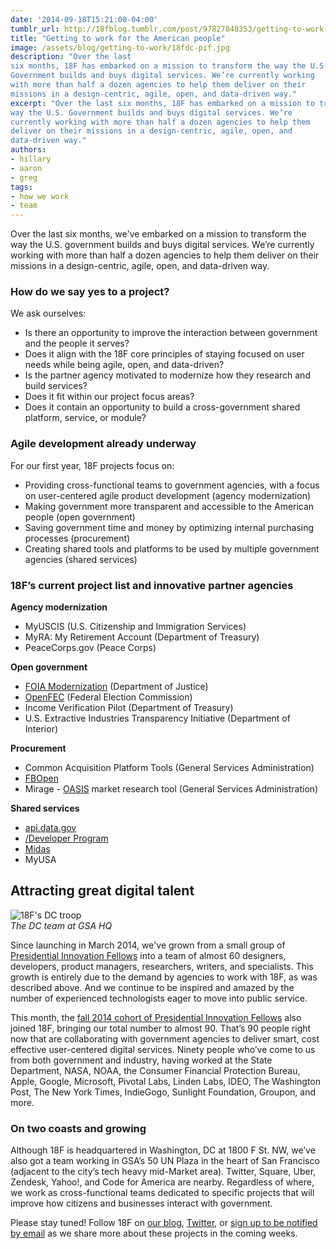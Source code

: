 ```yaml
---
date: '2014-09-18T15:21:00-04:00'
tumblr_url: http://18fblog.tumblr.com/post/97827848353/getting-to-work-for-the-american-people
title: "Getting to work for the American people"
image: /assets/blog/getting-to-work/18fdc-pif.jpg
description: "Over the last
six months, 18F has embarked on a mission to transform the way the U.S.
Government builds and buys digital services. We’re currently working
with more than half a dozen agencies to help them deliver on their
missions in a design-centric, agile, open, and data-driven way."
excerpt: "Over the last six months, 18F has embarked on a mission to transform the
way the U.S. Government builds and buys digital services. We’re
currently working with more than half a dozen agencies to help them
deliver on their missions in a design-centric, agile, open, and
data-driven way."
authors:
- hillary
- aaron
- greg
tags:
- how we work
- team
---
```


Over the last six months, we've embarked on a mission to transform the
way the U.S. government builds and buys digital services. We’re
currently working with more than half a dozen agencies to help them
deliver on their missions in a design-centric, agile, open, and
data-driven way.

### How do we say yes to a project?

We ask ourselves:

-   Is there an opportunity to improve the interaction between
    government and the people it serves?
-   Does it align with the 18F core principles of staying focused on
    user needs while being agile, open, and data-driven?
-   Is the partner agency motivated to modernize how they research and
    build services?
-   Does it fit within our project focus areas?
-   Does it contain an opportunity to build a cross-government shared
    platform, service, or module?

### Agile development already underway

For our first year, 18F projects focus on:

-   Providing cross-functional teams to government agencies, with a
    focus on user-centered agile product development (agency
    modernization)
-   Making government more transparent and accessible to the American
    people (open government)
-   Saving government time and money by optimizing internal purchasing
    processes (procurement)
-   Creating shared tools and platforms to be used by multiple
    government agencies (shared services)

### 18F’s current project list and innovative partner agencies

**Agency modernization**

-   MyUSCIS (U.S. Citizenship and Immigration Services)
-   MyRA: My Retirement Account (Department of Treasury)
-   PeaceCorps.gov (Peace Corps)

**Open government**

-   [FOIA
    Modernization](https://18f.gsa.gov/2014/09/04/a-new-look-at-the-freedom-of-information-act/)
    (Department of Justice)
-   [OpenFEC](https://18f.gsa.gov/2014/08/21/creating-an-open-fec/)
    (Federal Election Commission)
-   Income Verification Pilot (Department of Treasury)
-   U.S. Extractive Industries Transparency Initiative (Department of
    Interior)

**Procurement**

-   Common Acquisition Platform Tools (General Services Administration)
-   [FBOpen](http://fbopen.gsa.gov/)
-   Mirage - [OASIS](http://www.gsa.gov/oasis) market research tool
    (General Services Administration)

**Shared services**

-   [api.data.gov](http://api.data.gov/)
-   [/Developer
    Program](https://18f.gsa.gov/2014/05/29/announcing-the-developer-program-a-new-hub-for/)
-   [Midas](https://18f.gsa.gov/2014/07/16/midas-a-marketplace-for-innovation-in-government/)
-   MyUSA

Attracting great digital talent
-------------------------------

![18F's DC
troop]({{%20site.baseurl%20}}/assets/blog/getting-to-work/18fdc-pif.jpg)\
*The DC team at GSA HQ*

Since launching in March 2014, we've grown from a small group of
[Presidential Innovation Fellows](https://wh.gov/innovationfellows) into
a team of almost 60 designers, developers, product managers,
researchers, writers, and specialists. This growth is entirely due to
the demand by agencies to work with 18F, as was described above. And we
continue to be inspired and amazed by the number of experienced
technologists eager to move into public service.

This month, the [fall 2014 cohort of Presidential Innovation
Fellows](https://www.whitehouse.gov/innovationfellows/meet-the-fellows#section-round-3)
also joined 18F, bringing our total number to almost 90. That’s 90
people right now that are collaborating with government agencies to
deliver smart, cost effective user-centered digital services. Ninety
people who’ve come to us from both government and industry, having
worked at the State Department, NASA, NOAA, the Consumer Financial
Protection Bureau, Apple, Google, Microsoft, Pivotal Labs, Linden Labs,
IDEO, The Washington Post, The New York Times, IndieGogo, Sunlight
Foundation, Groupon, and more.

### On two coasts and growing

Although 18F is headquartered in Washington, DC at 1800 F St. NW, we’ve
also got a team working in GSA’s 50 UN Plaza in the heart of San
Francisco (adjacent to the city’s tech heavy mid-Market area). Twitter,
Square, Uber, Zendesk, Yahoo!, and Code for America are nearby.
Regardless of where, we work as cross-functional teams dedicated to
specific projects that will improve how citizens and businesses interact
with government.

Please stay tuned! Follow 18F on [our blog](https://18f.gsa.gov),
[Twitter](https://twitter.com/18f), or [sign up to be notified by
email](https://18f.gsa.gov/#contact) as we share more about these
projects in the coming weeks.
